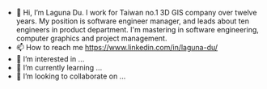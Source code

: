 - 👋 Hi, I’m Laguna Du. I work for Taiwan no.1 3D GIS company over twelve years. My position is software engineer manager, and leads about ten engineers in product department. I'm mastering in software engineering, computer graphics and project management.
- 📫 How to reach me https://www.linkedin.com/in/laguna-du/
- 👀 I’m interested in ...
- 🌱 I’m currently learning ...
- 💞️ I’m looking to collaborate on ...

<!---
lag945/lag945 is a ✨ special ✨ repository because its `README.md` (this file) appears on your GitHub profile.
You can click the Preview link to take a look at your changes.
--->
